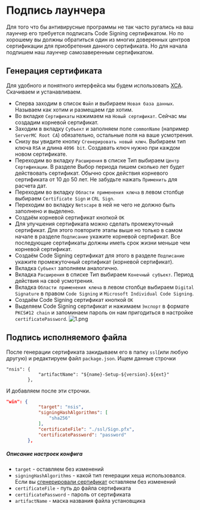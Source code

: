 # Подпись лаунчера

Для того что бы антивирусные программы не так часто ругались на ваш лаунчер его требуется подписать Code Signing сертификатом. Но по хорошему вы должны обратиться один из многих доверенных центров сертификации для приобретения данного сертификата. Но для начала подпишем наш лаунчер самозаверенным сертификатом.

## Генерация сертификата

Для удобного и понятного интерфейса мы будем использовать [XCA](https://www.hohnstaedt.de/xca/index.php/download). Скачиваем и устанавливаем.

- Сперва заходим в список `Файл` и выбираем `Новая база данных`. Называем как хотим и размещаем где хотим.
- Во вкладке `Сертификаты` нажимаем на `Новый сертификат`. Сейчас мы создадим корневой сертификат.
- Заходим в вкладку `Субъект` и заполняем поле `commonName` (например `ServerMC Root CA`) обязательно, остальные поля на ваше усмотрения.
- Снизу вы увидите кнопку `Сгенерировать новый ключ`. Выбираем тип ключа `RSA` и длина `4096 bit`. Создавать ключ нужно при каждом новом сертификате.
- Переходим во вкладку `Расширения` в списке Тип выбираем `Центр Сертификации`. В разделе Выбор периода пишем сколько лет будет действовать сертификат. Обычно срок действия корневого сертификата от 10 до 50 лет. Не забудьте нажать `Применить` для расчета дат.
- Переходим во вкладку `Области применения ключа` в левом столбце выбираем `Certificate Sign` и `CRL Sign`.
- Переходим во вкладку `Netscape` в ней не чего не должно быть заполнено и выделено.
- Создаём корневой сертификат кнопкой `OK`
- Для улучшения сертификата можно сделать промежуточный сертификат. Для этого повторите этапы выше но только в самом начале в разделе `Подписание` укажите корневой сертификат. Все последующие сертификаты должны иметь срок жизни меньше чем корневой сертификат.
- Создаём Code Signing сертификат для этого в разделе `Подписание` укажите промежуточный сертификат (корневой сертификат).
- Вкладка `Субъект` заполняем аналогично.
- Вкладка `Расширения` в списке Тип выбираем `Конечный субъект`. Период действия на своё усмотрения.
- Вкладка `Области применения ключа` в левом столбце выбираем `Digital Signature` в правом `Code Signing` и `Microsoft Individual Code Signing`.
- Создаём Code Signing сертификат кнопкой `OK`
- Выделяем Code Signing сертификат и нажимаем `Экспорт` в формате `PKCS#12 chain` и запоминаем пароль он нам пригодиться в настройке `certificatePassword`.
![1.png](/signing/1.webp)

## Подпись исполняемого файла

После генерации сертификата закидываем его в папку `ssl`(или любую другую) и редактируем файл `package.json`. Ищем данные строчки

```json:line-numbers=108
"nsis": {
            "artifactName": "${name}-Setup-${version}.${ext}"
        },
```

И добавляем после эти строчки.

```json
"win": {
            "target": "nsis",
            "signingHashAlgorithms": [
                "sha256"
            ],
            "certificateFile": "./ssl/Sign.pfx",
            "certificatePassword": "password"
        },
```

##### Описание настроек конфига

- `target` - оставляем без изменений
- `signingHashAlgorithms` - какой тип генерации хеша использовался. Если вы [сгенерировали сертификат](#генерация-сертификата) оставляем без изменений
- `certificateFile` - путь до файла сертификата
- `certificatePassword` - пароль от сертификата
- `artifactName` - маска названия файла установщика
